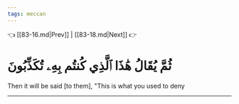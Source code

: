 ```yaml
---
tags: meccan
---
```


👈 [[83-16.md|Prev]] | [[83-18.md|Next]] 👉

# ثُمَّ يُقَالُ هَٰذَا ٱلَّذِي كُنتُم بِهِۦ تُكَذِّبُونَ

Then it will be said [to them], "This is what you used to deny

---

